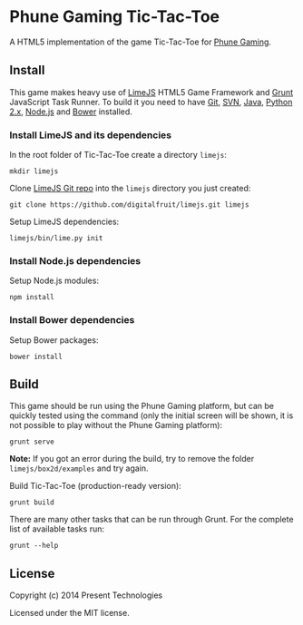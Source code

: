 # Phune Gaming Tic-Tac-Toe

A HTML5 implementation of the game Tic-Tac-Toe for [Phune Gaming](http://www.phune.com/).

## Install

This game makes heavy use of [LimeJS](http://www.limejs.com/) HTML5 Game Framework and [Grunt](http://gruntjs.com/) JavaScript Task Runner. To build it you need to have [Git](http://git-scm.com/), [SVN](http://subversion.apache.org/), [Java](https://www.java.com/), [Python 2.x](http://www.python.org/), [Node.js](http://nodejs.org/) and [Bower](http://bower.io) installed.

### Install LimeJS and its dependencies

In the root folder of Tic-Tac-Toe create a directory `limejs`:

```
mkdir limejs
```

Clone [LimeJS Git repo](https://github.com/digitalfruit/limejs) into the `limejs` directory you just created:

```
git clone https://github.com/digitalfruit/limejs.git limejs
```

Setup LimeJS dependencies:

```
limejs/bin/lime.py init
```

### Install Node.js dependencies

Setup Node.js modules:

```
npm install
```

### Install Bower dependencies

Setup Bower packages:

```
bower install
```

## Build

This game should be run using the Phune Gaming platform, but can be quickly tested using the command (only the initial screen will be shown, it is not possible to play without the Phune Gaming platform):

```
grunt serve
```

**Note:** If you got an error during the build, try to remove the folder `limejs/box2d/examples` and try again.

Build Tic-Tac-Toe (production-ready version):

```
grunt build
```

There are many other tasks that can be run through Grunt. For the complete list of available tasks run:

```
grunt --help
```

## License

Copyright (c) 2014 Present Technologies

Licensed under the MIT license.
